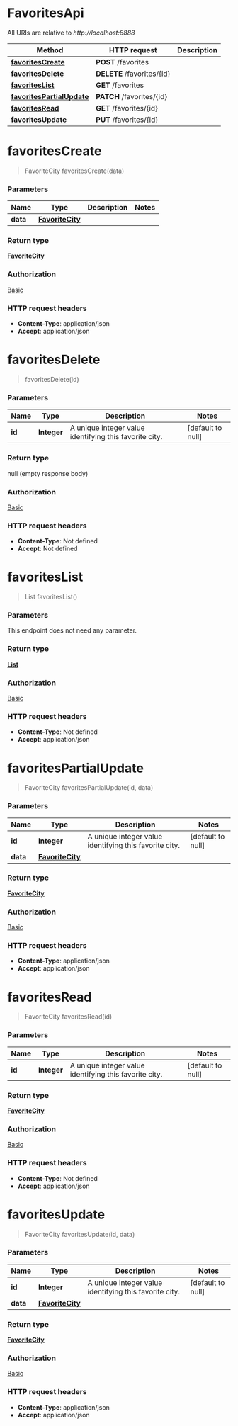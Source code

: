 # FavoritesApi

All URIs are relative to *http://localhost:8888*

Method | HTTP request | Description
------------- | ------------- | -------------
[**favoritesCreate**](FavoritesApi.md#favoritesCreate) | **POST** /favorites | 
[**favoritesDelete**](FavoritesApi.md#favoritesDelete) | **DELETE** /favorites/{id} | 
[**favoritesList**](FavoritesApi.md#favoritesList) | **GET** /favorites | 
[**favoritesPartialUpdate**](FavoritesApi.md#favoritesPartialUpdate) | **PATCH** /favorites/{id} | 
[**favoritesRead**](FavoritesApi.md#favoritesRead) | **GET** /favorites/{id} | 
[**favoritesUpdate**](FavoritesApi.md#favoritesUpdate) | **PUT** /favorites/{id} | 


<a name="favoritesCreate"></a>
# **favoritesCreate**
> FavoriteCity favoritesCreate(data)



### Parameters

Name | Type | Description  | Notes
------------- | ------------- | ------------- | -------------
 **data** | [**FavoriteCity**](../Models/FavoriteCity.md)|  |

### Return type

[**FavoriteCity**](../Models/FavoriteCity.md)

### Authorization

[Basic](../swagger.md#Basic)

### HTTP request headers

- **Content-Type**: application/json
- **Accept**: application/json

<a name="favoritesDelete"></a>
# **favoritesDelete**
> favoritesDelete(id)



### Parameters

Name | Type | Description  | Notes
------------- | ------------- | ------------- | -------------
 **id** | **Integer**| A unique integer value identifying this favorite city. | [default to null]

### Return type

null (empty response body)

### Authorization

[Basic](../swagger.md#Basic)

### HTTP request headers

- **Content-Type**: Not defined
- **Accept**: Not defined

<a name="favoritesList"></a>
# **favoritesList**
> List favoritesList()



### Parameters
This endpoint does not need any parameter.

### Return type

[**List**](../Models/FavoriteCity.md)

### Authorization

[Basic](../swagger.md#Basic)

### HTTP request headers

- **Content-Type**: Not defined
- **Accept**: application/json

<a name="favoritesPartialUpdate"></a>
# **favoritesPartialUpdate**
> FavoriteCity favoritesPartialUpdate(id, data)



### Parameters

Name | Type | Description  | Notes
------------- | ------------- | ------------- | -------------
 **id** | **Integer**| A unique integer value identifying this favorite city. | [default to null]
 **data** | [**FavoriteCity**](../Models/FavoriteCity.md)|  |

### Return type

[**FavoriteCity**](../Models/FavoriteCity.md)

### Authorization

[Basic](../swagger.md#Basic)

### HTTP request headers

- **Content-Type**: application/json
- **Accept**: application/json

<a name="favoritesRead"></a>
# **favoritesRead**
> FavoriteCity favoritesRead(id)



### Parameters

Name | Type | Description  | Notes
------------- | ------------- | ------------- | -------------
 **id** | **Integer**| A unique integer value identifying this favorite city. | [default to null]

### Return type

[**FavoriteCity**](../Models/FavoriteCity.md)

### Authorization

[Basic](../swagger.md#Basic)

### HTTP request headers

- **Content-Type**: Not defined
- **Accept**: application/json

<a name="favoritesUpdate"></a>
# **favoritesUpdate**
> FavoriteCity favoritesUpdate(id, data)



### Parameters

Name | Type | Description  | Notes
------------- | ------------- | ------------- | -------------
 **id** | **Integer**| A unique integer value identifying this favorite city. | [default to null]
 **data** | [**FavoriteCity**](../Models/FavoriteCity.md)|  |

### Return type

[**FavoriteCity**](../Models/FavoriteCity.md)

### Authorization

[Basic](../swagger.md#Basic)

### HTTP request headers

- **Content-Type**: application/json
- **Accept**: application/json

